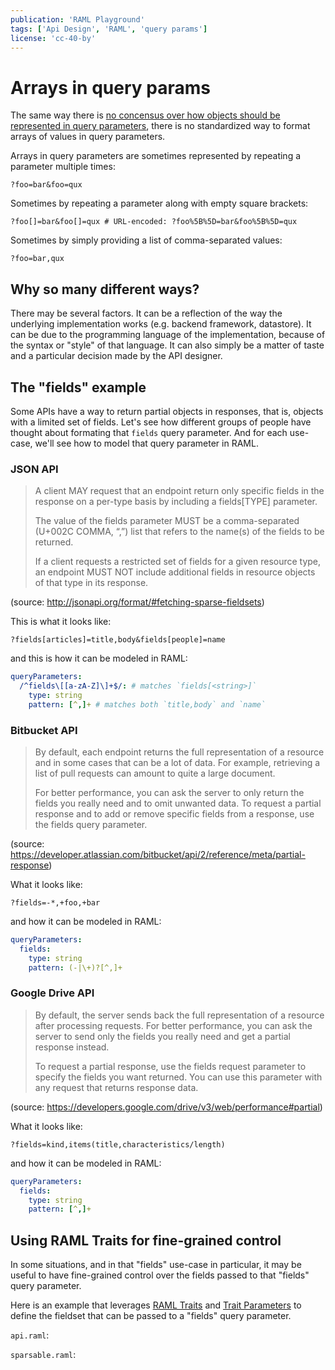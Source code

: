 ```yaml
---
publication: 'RAML Playground'
tags: ['Api Design', 'RAML', 'query params']
license: 'cc-40-by'
---
```


# Arrays in query params

The same way there is [no concensus over how objects should be represented in query parameters](https://medium.com/raml-api/objects-in-query-params-173d2712ce5b), there is no standardized way to format arrays of values in query parameters.

Arrays in query parameters are sometimes represented by repeating a parameter multiple times:
```
?foo=bar&foo=qux
```

Sometimes by repeating a parameter along with empty square brackets:
```
?foo[]=bar&foo[]=qux # URL-encoded: ?foo%5B%5D=bar&foo%5B%5D=qux
```

Sometimes by simply providing a list of comma-separated values:
```
?foo=bar,qux
```

## Why so many different ways?

There may be several factors. It can be a reflection of the way the underlying implementation works (e.g. backend framework, datastore). It can be due to the programming language of the implementation, because of the syntax or "style" of that language. It can also simply be a matter of taste and a particular decision made by the API designer.

## The "fields" example

Some APIs have a way to return partial objects in responses, that is, objects with a limited set of fields. Let's see how different groups of people have thought about formating that `fields` query parameter. And for each use-case, we'll see how to model that query parameter in RAML.

### JSON API

> A client MAY request that an endpoint return only specific fields in the response on a per-type basis by including a fields[TYPE] parameter.
> 
> The value of the fields parameter MUST be a comma-separated (U+002C COMMA, “,”) list that refers to the name(s) of the fields to be returned.
> 
> If a client requests a restricted set of fields for a given resource type, an endpoint MUST NOT include additional fields in resource objects of that type in its response.

(source: http://jsonapi.org/format/#fetching-sparse-fieldsets)

This is what it looks like:
```
?fields[articles]=title,body&fields[people]=name
```

and this is how it can be modeled in RAML:
```yaml
queryParameters:
  /^fields\[[a-zA-Z]\]+$/: # matches `fields[<string>]`
    type: string
    pattern: [^,]+ # matches both `title,body` and `name`
```

### Bitbucket API

> By default, each endpoint returns the full representation of a resource and in some cases that can be a lot of data. For example, retrieving a list of pull requests can amount to quite a large document.
> 
> For better performance, you can ask the server to only return the fields you really need and to omit unwanted data. To request a partial response and to add or remove specific fields from a response, use the fields query parameter.

(source: https://developer.atlassian.com/bitbucket/api/2/reference/meta/partial-response)

What it looks like:
```
?fields=-*,+foo,+bar
```

and how it can be modeled in RAML:
```yaml
queryParameters:
  fields:
    type: string
    pattern: (-|\+)?[^,]+
```

### Google Drive API

> By default, the server sends back the full representation of a resource after processing requests. For better performance, you can ask the server to send only the fields you really need and get a partial response instead.
> 
> To request a partial response, use the fields request parameter to specify the fields you want returned. You can use this parameter with any request that returns response data.

(source: https://developers.google.com/drive/v3/web/performance#partial)

What it looks like:
```
?fields=kind,items(title,characteristics/length)
```

and how it can be modeled in RAML:
```yaml
queryParameters:
  fields:
    type: string
    pattern: [^,]+
```

## Using RAML Traits for fine-grained control

In some situations, and in that "fields" use-case in particular, it may be useful to have fine-grained control over the fields passed to that "fields" query parameter.

Here is an example that leverages [RAML Traits](https://github.com/raml-org/raml-spec/blob/master/versions/raml-10/raml-10.md#resource-types-and-traits) and [Trait Parameters](https://github.com/raml-org/raml-spec/blob/master/versions/raml-10/raml-10.md#resource-type-and-trait-parameters) to define the fieldset that can be passed to a "fields" query parameter.

`api.raml`:
<script src="https://gist.github.com/57d1b33f3b195b8ddae8df50727ed977"></script>

`sparsable.raml`:
<script src="https://gist.github.com/fbfacd3d119965307e15d6e6c3d1d7e1"></script>
